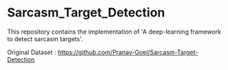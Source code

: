 # Sarcasm_Target_Detection

This repository contains the implementation of 'A deep-learning framework to detect sarcasm targets'.

Original Dataset : https://github.com/Pranav-Goel/Sarcasm-Target-Detection

